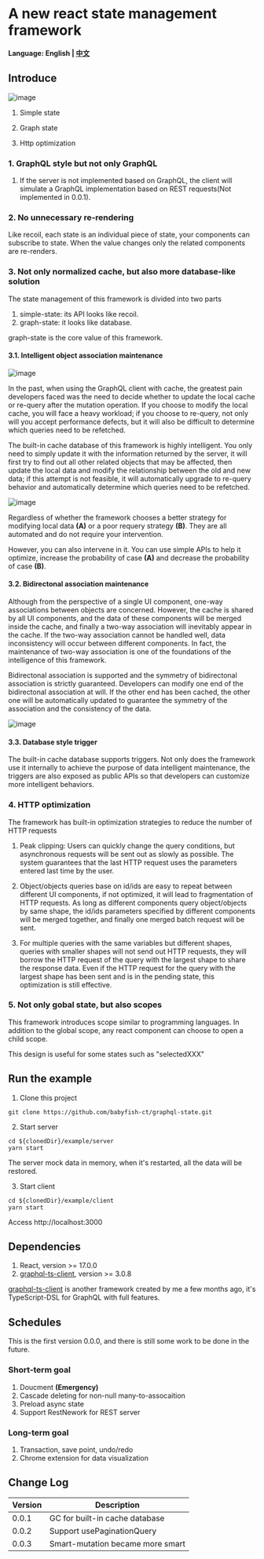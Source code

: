 # A new react state management framework

**Language: English | [中文](./README_zh_CN.md)**

## Introduce

![image](./architecture.png "architecture")
1. Simple state

2. Graph state

3. Http optimization


### 1. GraphQL style but not only GraphQL
   
1. If the server is not implemented based on GraphQL, the client will simulate a GraphQL implementation based on REST requests(Not implemented in 0.0.1).

### 2. No unnecessary re-rendering 

Like recoil, each state is an individual piece of state, your components can subscribe to state. When the value changes only the related components are re-renders.

### 3. Not only normalized cache, but also more database-like solution

The state management of this framework is divided into two parts

1. simple-state: its API looks like recoil.
2. graph-state: it looks like database.

graph-state is the core value of this framework.

#### 3.1. Intelligent object association maintenance

![image](./mutation.png "mutation flow")

In the past, when using the GraphQL client with cache, the greatest pain developers faced was the need to decide whether to update the local cache or re-query after the mutation operation. If you choose to modify the local cache, you will face a heavy workload; if you choose to re-query, not only will you accept performance defects, but it will also be difficult to determine which queries need to be refetched.

The built-in cache database of this framework is highly intelligent. You only need to simply update it with the information returned by the server, it will first try to find out all other related objects that may be affected, then update the local data and modify the relationship between the old and new data; if this attempt is not feasible, it will automatically upgrade to re-query behavior and automatically determine which queries need to be refetched.

![image](./smart-mutation.png "Smart mutation")

Regardless of whether the framework chooses a better strategy for modifying local data **(A)** or a poor requery strategy **(B)**. They are all automated and do not require your intervention.

However, you can also intervene in it. You can use simple APIs to help it optimize, increase the probability of case **(A)** and decrease the probability of case **(B)**.

#### 3.2. Bidirectonal association maintenance

Although from the perspective of a single UI component, one-way associations between objects are concerned. However, the cache is shared by all UI components, and the data of these components will be merged inside the cache, and finally a two-way association will inevitably appear in the cache. If the two-way association cannot be handled well, data inconsistency will occur between different components. In fact, the maintenance of two-way association is one of the foundations of the intelligence of this framework.

Bidirectonal association is supported and the symmetry of bidirectonal association is strictly guaranteed. Developers can modify one end of the  bidirectonal association at will. If the other end has been cached, the other one will be automatically updated to guarantee the symmetry of the association and the consistency of the data. 

![image](./bidirectional-association.gif "Bidirectional assocaition")

#### 3.3. Database style trigger
The built-in cache database supports triggers. Not only does the framework use it internally to achieve the purpose of data intelligent maintenance, the triggers are also exposed as public APIs so that developers can customize more intelligent behaviors.


### 4. HTTP optimization

The framework has built-in optimization strategies to reduce the number of HTTP requests

1. Peak clipping: Users can quickly change the query conditions, but asynchronous requests will be sent out as slowly as possible. The system guarantees that the last HTTP request uses the parameters entered last time by the user.

2. Object/objects queries base on id/ids are easy to repeat between different UI components, if not optimized, it will lead to fragmentation of HTTP requests. As long as different components query object/objects by same shape, the id/ids parameters specified by different components will be merged together, and finally one merged batch request will be sent.

3. For multiple queries with the same variables but different shapes, queries with smaller shapes will not send out HTTP requests, they will borrow the HTTP request of the query with the largest shape to share the response data. Even if the HTTP request for the query with the largest shape has been sent and is in the pending state, this optimization is still effective.


### 5. Not only gobal state, but also scopes

This framework introduces scope similar to programming languages. In addition to the global scope, any react component can choose to open a child scope.

This design is useful for some states such as "selectedXXX"

## Run the example
1. Clone this project
```
git clone https://github.com/babyfish-ct/graphql-state.git
```
2. Start server
```
cd ${clonedDir}/example/server
yarn start
```
The server mock data in memory, when it's restarted, all the data will be restored.

3. Start client
```
cd ${clonedDir}/example/client
yarn start
```
Access http://localhost:3000

## Dependencies
1. React, version >= 17.0.0
2. [graphql-ts-client](https://github.com/babyfish-ct/graphql-ts-client), version >= 3.0.8

[graphql-ts-client](https://github.com/babyfish-ct/graphql-ts-client) is another framework created by me a few months ago, it's TypeScript-DSL for GraphQL with full features.

## Schedules

This is the first version 0.0.0, and there is still some work to be done in the future.

### Short-term goal
1. Doucment **(Emergency)**
2. Cascade deleting for non-null many-to-assocaition
3. Preload async state
4. Support RestNework for REST server

### Long-term goal
1. Transaction, save point, undo/redo 
2. Chrome extension for data visualization


## Change Log
|Version|Description|
|-------|-----------|
|0.0.1  |GC for built-in cache database|
|0.0.2  |Support usePaginationQuery| 
|0.0.3  |Smart-mutation became more smart|


